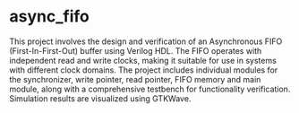 # async_fifo
This project involves the design and verification of an Asynchronous FIFO (First-In-First-Out) buffer using Verilog HDL. The FIFO operates with independent read and write clocks, making it suitable for use in systems with different clock domains. The project includes individual modules for the synchronizer, write pointer, read pointer, FIFO memory and main module, along with a comprehensive testbench for functionality verification. Simulation results are visualized using GTKWave.
